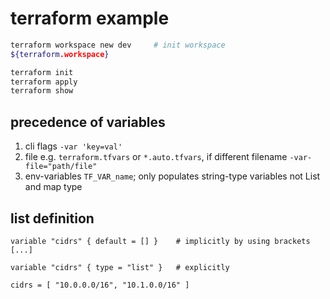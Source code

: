 # terraform example

```sh
terraform workspace new dev		# init workspace
${terraform.workspace}
```

```sh
terraform init
terraform apply
terraform show
```

## precedence of variables

1. cli flags `-var 'key=val'`
2. file e.g. `terraform.tfvars` or `*.auto.tfvars`, if different filename `-var-file="path/file"`
3. env-variables `TF_VAR_name`; only populates string-type variables not List and map type 


## list definition
```
variable "cidrs" { default = [] }    # implicitly by using brackets [...]

variable "cidrs" { type = "list" }   # explicitly

cidrs = [ "10.0.0.0/16", "10.1.0.0/16" ]
```
